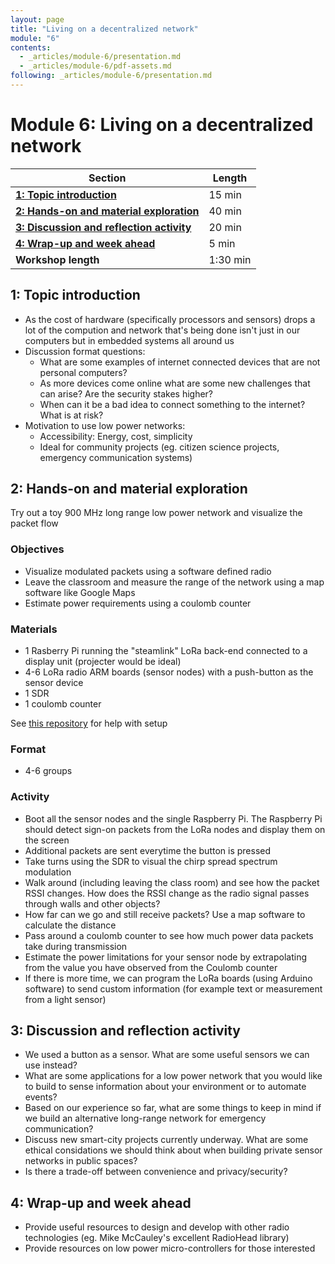 ```yaml
---
layout: page
title: "Living on a decentralized network"
module: "6"
contents:
  - _articles/module-6/presentation.md
  - _articles/module-6/pdf-assets.md
following: _articles/module-6/presentation.md
---
```


# Module 6: Living on a decentralized network

| **Section**                                                                        | **Length** |
|------------------------------------------------------------------------------------|------------|
| [**1: Topic introduction**](#1-topic-introduction)                                 | 15 min     |
| [**2: Hands-on and material exploration**](#2-hands-on-and-material-exploration)   | 40 min     |
| [**3: Discussion and reflection activity**](#3-discussion-and-reflection-activity) | 20 min     |
| [**4: Wrap-up and week ahead**](#4-wrap-up-and-week-ahead)                         | 5 min      |
| **Workshop length**                                                                | 1:30 min   |

## 1: Topic introduction

- As the cost of hardware (specifically processors and sensors) drops a lot of the compution and network that's being done isn't just in our computers but in embedded systems all around us
- Discussion format questions:
  - What are some examples of internet connected devices that are not personal computers?
  - As more devices come online what are some new challenges that can arise? Are the security stakes higher?
  - When can it be a bad idea to connect something to the internet? What is at risk?
- Motivation to use low power networks:
  - Accessibility: Energy, cost, simplicity
  - Ideal for community projects (eg. citizen science projects, emergency communication systems)

## 2: Hands-on and material exploration

Try out a toy 900 MHz long range low power network and visualize the packet flow

### Objectives
- Visualize modulated packets using a software defined radio
- Leave the classroom and measure the range of the network using a map software like Google Maps
- Estimate power requirements using a coulomb counter

### Materials
- 1 Rasberry Pi running the "steamlink" LoRa back-end connected to a display unit (projecter would be ideal)
- 4-6 LoRa radio ARM boards (sensor nodes)  with a push-button as the sensor device
- 1 SDR
- 1 coulomb counter

See [this repository](https://github.com/steamlink/p2p-workshop-nodes) for help with setup

### Format
- 4-6 groups

### Activity
- Boot all the sensor nodes and the single Raspberry Pi. The Raspberry Pi should detect sign-on packets from the LoRa nodes and display them on the screen
- Additional packets are sent everytime the button is pressed
- Take turns using the SDR to visual the chirp spread spectrum modulation
- Walk around (including leaving the class room) and see how the packet RSSI changes. How does the RSSI change as the radio signal passes through walls and other objects?
- How far can we go and still receive packets? Use a map software to calculate the distance
- Pass around a coulomb counter to see how much power data packets take during transmission
- Estimate the power limitations for your sensor node by extrapolating from the value you have observed from the Coulomb counter
- If there is more time, we can program the LoRa boards (using Arduino software) to send custom information (for example text or measurement from a light sensor)

## 3: Discussion and reflection activity
- We used a button as a sensor. What are some useful sensors we can use instead?
- What are some applications for a low power network that you would like to build to sense information about your environment or to automate events?
- Based on  our experience so far, what are some things to keep in mind if we build an alternative long-range network for emergency communication?
- Discuss new smart-city projects currently underway. What are some ethical considations we should think about when building private sensor networks in public spaces?
- Is there a trade-off between convenience and privacy/security?

## 4: Wrap-up and week ahead
- Provide useful resources to design and develop with other radio technologies (eg. Mike McCauley's excellent RadioHead library)
- Provide resources on low power micro-controllers for those interested
